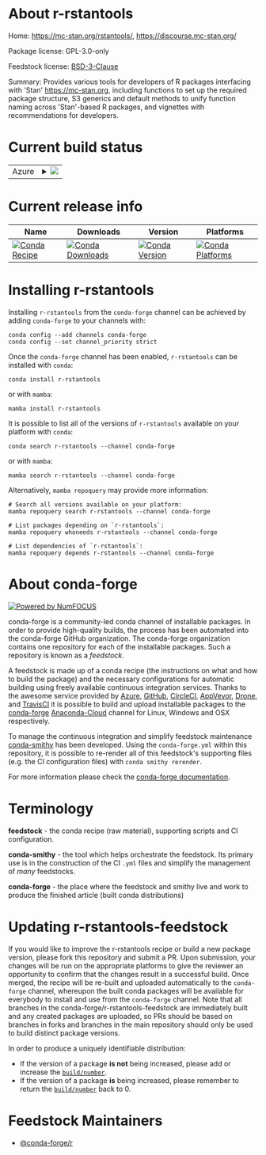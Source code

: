 About r-rstantools
==================

Home: https://mc-stan.org/rstantools/, https://discourse.mc-stan.org/

Package license: GPL-3.0-only

Feedstock license: [BSD-3-Clause](https://github.com/conda-forge/r-rstantools-feedstock/blob/main/LICENSE.txt)

Summary: Provides various tools for developers of R packages interfacing with 'Stan' <https://mc-stan.org>, including functions to set up the required package structure, S3 generics and default methods to unify function naming across 'Stan'-based R packages, and vignettes with recommendations for developers.

Current build status
====================


<table>
    
  <tr>
    <td>Azure</td>
    <td>
      <details>
        <summary>
          <a href="https://dev.azure.com/conda-forge/feedstock-builds/_build/latest?definitionId=1574&branchName=main">
            <img src="https://dev.azure.com/conda-forge/feedstock-builds/_apis/build/status/r-rstantools-feedstock?branchName=main">
          </a>
        </summary>
        <table>
          <thead><tr><th>Variant</th><th>Status</th></tr></thead>
          <tbody><tr>
              <td>linux_64_r_base4.1</td>
              <td>
                <a href="https://dev.azure.com/conda-forge/feedstock-builds/_build/latest?definitionId=1574&branchName=main">
                  <img src="https://dev.azure.com/conda-forge/feedstock-builds/_apis/build/status/r-rstantools-feedstock?branchName=main&jobName=linux&configuration=linux_64_r_base4.1" alt="variant">
                </a>
              </td>
            </tr><tr>
              <td>linux_64_r_base4.2</td>
              <td>
                <a href="https://dev.azure.com/conda-forge/feedstock-builds/_build/latest?definitionId=1574&branchName=main">
                  <img src="https://dev.azure.com/conda-forge/feedstock-builds/_apis/build/status/r-rstantools-feedstock?branchName=main&jobName=linux&configuration=linux_64_r_base4.2" alt="variant">
                </a>
              </td>
            </tr><tr>
              <td>osx_64_r_base4.1</td>
              <td>
                <a href="https://dev.azure.com/conda-forge/feedstock-builds/_build/latest?definitionId=1574&branchName=main">
                  <img src="https://dev.azure.com/conda-forge/feedstock-builds/_apis/build/status/r-rstantools-feedstock?branchName=main&jobName=osx&configuration=osx_64_r_base4.1" alt="variant">
                </a>
              </td>
            </tr><tr>
              <td>osx_64_r_base4.2</td>
              <td>
                <a href="https://dev.azure.com/conda-forge/feedstock-builds/_build/latest?definitionId=1574&branchName=main">
                  <img src="https://dev.azure.com/conda-forge/feedstock-builds/_apis/build/status/r-rstantools-feedstock?branchName=main&jobName=osx&configuration=osx_64_r_base4.2" alt="variant">
                </a>
              </td>
            </tr><tr>
              <td>win_64</td>
              <td>
                <a href="https://dev.azure.com/conda-forge/feedstock-builds/_build/latest?definitionId=1574&branchName=main">
                  <img src="https://dev.azure.com/conda-forge/feedstock-builds/_apis/build/status/r-rstantools-feedstock?branchName=main&jobName=win&configuration=win_64_" alt="variant">
                </a>
              </td>
            </tr>
          </tbody>
        </table>
      </details>
    </td>
  </tr>
</table>

Current release info
====================

| Name | Downloads | Version | Platforms |
| --- | --- | --- | --- |
| [![Conda Recipe](https://img.shields.io/badge/recipe-r--rstantools-green.svg)](https://anaconda.org/conda-forge/r-rstantools) | [![Conda Downloads](https://img.shields.io/conda/dn/conda-forge/r-rstantools.svg)](https://anaconda.org/conda-forge/r-rstantools) | [![Conda Version](https://img.shields.io/conda/vn/conda-forge/r-rstantools.svg)](https://anaconda.org/conda-forge/r-rstantools) | [![Conda Platforms](https://img.shields.io/conda/pn/conda-forge/r-rstantools.svg)](https://anaconda.org/conda-forge/r-rstantools) |

Installing r-rstantools
=======================

Installing `r-rstantools` from the `conda-forge` channel can be achieved by adding `conda-forge` to your channels with:

```
conda config --add channels conda-forge
conda config --set channel_priority strict
```

Once the `conda-forge` channel has been enabled, `r-rstantools` can be installed with `conda`:

```
conda install r-rstantools
```

or with `mamba`:

```
mamba install r-rstantools
```

It is possible to list all of the versions of `r-rstantools` available on your platform with `conda`:

```
conda search r-rstantools --channel conda-forge
```

or with `mamba`:

```
mamba search r-rstantools --channel conda-forge
```

Alternatively, `mamba repoquery` may provide more information:

```
# Search all versions available on your platform:
mamba repoquery search r-rstantools --channel conda-forge

# List packages depending on `r-rstantools`:
mamba repoquery whoneeds r-rstantools --channel conda-forge

# List dependencies of `r-rstantools`:
mamba repoquery depends r-rstantools --channel conda-forge
```


About conda-forge
=================

[![Powered by
NumFOCUS](https://img.shields.io/badge/powered%20by-NumFOCUS-orange.svg?style=flat&colorA=E1523D&colorB=007D8A)](https://numfocus.org)

conda-forge is a community-led conda channel of installable packages.
In order to provide high-quality builds, the process has been automated into the
conda-forge GitHub organization. The conda-forge organization contains one repository
for each of the installable packages. Such a repository is known as a *feedstock*.

A feedstock is made up of a conda recipe (the instructions on what and how to build
the package) and the necessary configurations for automatic building using freely
available continuous integration services. Thanks to the awesome service provided by
[Azure](https://azure.microsoft.com/en-us/services/devops/), [GitHub](https://github.com/),
[CircleCI](https://circleci.com/), [AppVeyor](https://www.appveyor.com/),
[Drone](https://cloud.drone.io/welcome), and [TravisCI](https://travis-ci.com/)
it is possible to build and upload installable packages to the
[conda-forge](https://anaconda.org/conda-forge) [Anaconda-Cloud](https://anaconda.org/)
channel for Linux, Windows and OSX respectively.

To manage the continuous integration and simplify feedstock maintenance
[conda-smithy](https://github.com/conda-forge/conda-smithy) has been developed.
Using the ``conda-forge.yml`` within this repository, it is possible to re-render all of
this feedstock's supporting files (e.g. the CI configuration files) with ``conda smithy rerender``.

For more information please check the [conda-forge documentation](https://conda-forge.org/docs/).

Terminology
===========

**feedstock** - the conda recipe (raw material), supporting scripts and CI configuration.

**conda-smithy** - the tool which helps orchestrate the feedstock.
                   Its primary use is in the construction of the CI ``.yml`` files
                   and simplify the management of *many* feedstocks.

**conda-forge** - the place where the feedstock and smithy live and work to
                  produce the finished article (built conda distributions)


Updating r-rstantools-feedstock
===============================

If you would like to improve the r-rstantools recipe or build a new
package version, please fork this repository and submit a PR. Upon submission,
your changes will be run on the appropriate platforms to give the reviewer an
opportunity to confirm that the changes result in a successful build. Once
merged, the recipe will be re-built and uploaded automatically to the
`conda-forge` channel, whereupon the built conda packages will be available for
everybody to install and use from the `conda-forge` channel.
Note that all branches in the conda-forge/r-rstantools-feedstock are
immediately built and any created packages are uploaded, so PRs should be based
on branches in forks and branches in the main repository should only be used to
build distinct package versions.

In order to produce a uniquely identifiable distribution:
 * If the version of a package **is not** being increased, please add or increase
   the [``build/number``](https://docs.conda.io/projects/conda-build/en/latest/resources/define-metadata.html#build-number-and-string).
 * If the version of a package **is** being increased, please remember to return
   the [``build/number``](https://docs.conda.io/projects/conda-build/en/latest/resources/define-metadata.html#build-number-and-string)
   back to 0.

Feedstock Maintainers
=====================

* [@conda-forge/r](https://github.com/conda-forge/r/)


